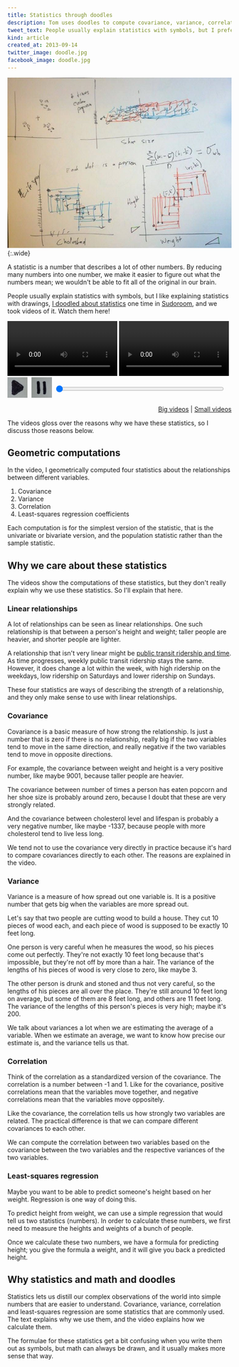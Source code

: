 ```yaml
---
title: Statistics through doodles
description: Tom uses doodles to compute covariance, variance, correlation and least-squares regression.
tweet_text: People usually explain statistics with symbols, but I prefer colorful drawings. http://... @sudoroom
kind: article
created_at: 2013-09-14
twitter_image: doodle.jpg
facebook_image: doodle.jpg
---
```

<style>
  .control {
    height: auto;
    border: none;
  }
  img.control {
    width: 9%;
    max-width: 50px;
    margin: 0;
    margin-right: 1%;
    padding: 0;
  }
  input[type=range].control {
    width: 75%;
    margin: 0;
    height: 40px;
  }
  video {
    margin: 0;
    border: 0;
    padding: 0;
  }
</style>

![Doodles in marker](doodle.jpg){:.wide}

A statistic is a number that describes a lot of other numbers.
By reducing many numbers into one number, we make it easier to
figure out what the numbers mean; we wouldn't be able to fit all
of the original in our brain.

People usually explain statistics with symbols, but I like explaining
statistics with drawings, 
[I doodled about statistics](https://sudoroom.org/wiki/Today_I_Learned#July_20:_Statistics_through_doodles:_Geometric_computations_of_fundamental_statistical_concepts)
one time in [Sudoroom](http://sudoroom.org/),
and we took videos of it. Watch them here!

<div id="videos">
  <video width="49%" class="back" src="http://bigdada.thomaslevine.com/til-statistics-back.webm"></video>
  <video width="49%" class="above" src="http://bigdada.thomaslevine.com/til-statistics-above.webm"></video>
</div>

<div id="controls">
  <a id="play" href="javascript:play()"><img class="control" alt="Play" src="play.jpg" /></a>
  <a id="pause" href="javascript:pause()"><img class="control" alt="Pause" src="pause.jpg" /></a>
  <input class="control" id="seek" type="range" min="0" max="1" value="0" step="0.01">
</div>
<p style="text-align: right;">
  <a href="javascript:big()">Big videos</a> | 
  <a href="javascript:small()">Small videos</a>
</p>

<script>document.write('<script src="script.js?date=' + (new Date()).getTime() + '"><' + '/script>')</script>

The videos gloss over the reasons why we have these statistics,
so I discuss those reasons below.

## Geometric computations
In the video, I geometrically computed four statistics
about the relationships between different variables.

1. Covariance
2. Variance
3. Correlation
4. Least-squares regression coefficients

Each computation is for the simplest version of the statistic,
that is the univariate or bivariate version, and the population
statistic rather than the sample statistic.

## Why we care about these statistics
The videos show the computations of these statistics, but they
don't really explain why we use these statistics. So I'll explain
that here.

### Linear relationships
A lot of relationships can be seen as linear relationships.
One such relationship is that between a person's height and weight;
taller people are heavier, and shorter people are lighter.

A relationship that isn't very linear might be 
[public transit ridership and time](/!/ridership-rachenitsa).
As time progresses, weekly public transit ridership stays the same.
However, it does change a lot within the week, with high ridership
on the weekdays, low ridership on Saturdays and lower ridership on Sundays.

These four statistics are ways of describing the strength of a
relationship, and they only make sense to use with linear relationships.

### Covariance
Covariance is a basic measure of how strong the relationship.
Is just a number that is zero if there is no relationship, really
big if the two variables tend to move in the same direction,
and really negative if the two variables tend to move in opposite
directions.

For example, the covariance between weight and height is a very positive
number, like maybe 9001, because taller people are heavier.

The covariance between number of times a person has eaten popcorn and her
shoe size is probably around zero, because I doubt that these are very
strongly related.

And the covariance between cholesterol level and lifespan is probably
a very negative number, like maybe -1337, because people with more
cholesterol tend to live less long.

We tend not to use the covariance very directly in practice because
it's hard to compare covariances directly to each other. The reasons
are explained in the video.

### Variance
Variance is a measure of how spread out one variable is. It is a
positive number that gets big when the variables are more spread out.

Let's say that two people are cutting wood to build a house. They cut
10 pieces of wood each, and each piece of wood is supposed to be exactly
10 feet long.

One person is very careful when he measures the wood, so his pieces come
out perfectly. They're not exactly 10 feet long because that's impossible,
but they're not off by more than a hair. The variance of the lengths of
his pieces of wood is very close to zero, like maybe 3.

The other person is drunk and stoned and thus not very careful, so the
lengths of his pieces are all over the place. They're still around 10
feet long on average, but some of them are 8 feet long, and others are
11 feet long. The variance of the lengths of this person's pieces is
very high; maybe it's 200.

We talk about variances a lot when we are estimating the average of a
variable. When we estimate an average, we want to know how precise our
estimate is, and the variance tells us that.

### Correlation
Think of the correlation as a standardized version of the covariance.
The correlation is a number between -1 and 1. Like for the covariance,
positive correlations mean that the variables move together, and negative
correlations mean that the variables move oppositely.

Like the covariance, the correlation tells us how strongly two variables
are related. The practical difference is that we can compare different
covariances to each other.

We can compute the correlation between two variables based on the covariance
between the two variables and the respective variances of the two variables.

### Least-squares regression
Maybe you want to be able to predict someone's height based on her weight.
Regression is one way of doing this.

To predict height from weight, we can use a simple regression that would
tell us two statistics (numbers). In order to calculate these numbers, we
first need to measure the heights and weights of a bunch of people.

Once we calculate these two numbers, we have a formula for predicting height;
you give the formula a weight, and it will give you back a predicted height.

## Why statistics and math and doodles
Statistics lets us distill our complex observations of the world into simple
numbers that are easier to understand. Covariance, variance, correlation
and least-squares regression are some statistics that are commonly used. The
text explains why we use them, and the video explains how we calculate them.

The formulae for these statistics get a bit confusing when you write them
out as symbols, but math can always be drawn, and it usually makes more sense
that way.
